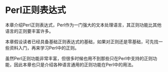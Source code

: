 # Perl正则表达式

本章介绍Perl正则表达式，Perl作为一门强大的文本处理语言，其正则功能比其他语言的正则要丰富许多。

本章假设读者已经具备基础正则表达式的基础，如果对正则还是零基础，可先找一些资料入门，再来学习Perl中的正则。

虽然Perl正则功能非常丰富，但很多时候也用不到那些只在Perl中支持的正则功能，因此本章也只是介绍各种语言通用的正则功能在Perl中的用法。


